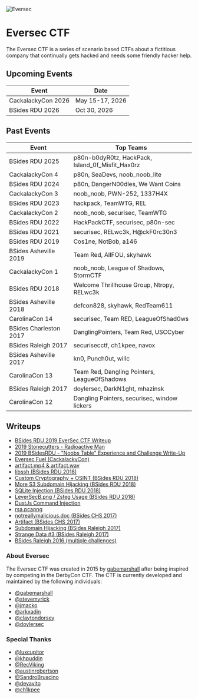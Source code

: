 ![](https://i.imgur.com/aFtJGM2.png "Eversec")

Eversec CTF
===========

The Eversec CTF is a series of scenario based CTFs about a fictitious company that continually gets hacked and needs some friendly hacker help.


## Upcoming Events
| Event                                | Date            |
| ------------------------------------ | --------------- |
| CackalackyCon 2026                   | May 15-17, 2026 |
| BSides RDU 2026                      | Oct 30, 2026    |

## Past Events

| Event                  | Top Teams                                    |
| ---------------------- | -------------------------------------------- |
| BSides RDU 2025        | p80n-b0dyR0tz, HackPack, Island_0f_Misfit_Hax0rz|
| CackalackyCon 4        | p80n, SeaDevs, noob_noob_lite                |
| BSides RDU 2024        | p80n, DangerN00dles, We Want Coins           |
| CackalackyCon 3        | noob_noob, PWN-252, 1337H4X                  |
| BSides RDU 2023        | hackpack, TeamWTG, REL                       |
| CackalackyCon 2        | noob_noob, securisec, TeamWTG                |
| BSides RDU 2022        | HackPackCTF, securisec, p80n-sec             |
| BSides RDU 2021        | securisec, RELwc3k, H@ckF0rc30n3             |
| BSides RDU 2019        | Cos1ne, NotBob, a146                         |
| BSides Asheville 2019  | Team Red, AllFOU, skyhawk                    |
| CackalackyCon 1        | noob_noob, League of Shadows, StormCTF       |
| BSides RDU 2018        | Welcome Thrillhouse Group, Ntropy, RELwc3k   |
| BSides Asheville 2018  | defcon828, skyhawk, RedTeam611               |
| CarolinaCon 14         | securisec, Team RED, LeagueOfShad0ws         |
| BSides Charleston 2017 | DanglingPointers, Team Red, USCCyber         |
| BSides Raleigh 2017    | securisecctf, ch1kpee, navox                 |
| BSides Asheville 2017  | kn0, Punch0ut, willc                         |
| CarolinaCon 13         | Team Red, Dangling Pointers, LeagueOfShadows |
| BSides Raleigh 2017    | doylersec, DarkN1ght, mhazinsk               |
| CarolinaCon 12         | Dangling Pointers, securisec, window lickers |


## Writeups

- [BSides RDU 2019 EverSec CTF Writeup](https://medium.com/@stevemyrick/bsides-rdu-2019-eversec-ctf-writeup-4d2f5bfb8661)
- [2019 Stonecutters - Radioactive Man](https://blog.welcomethrill.house/2020/02/2019-stonecutters-radioactive-man.html)
- [2019 BSidesRDU - "Noobs Table" Experience and Challenge Write-Up](https://blog.welcomethrill.house/2019/10/2019-bsidesrdu-noobs-table-experience.html)
- [Eversec Fuel (CackalackyCon)](https://kebechet.net/post/12/CackalackyCon_-_EverSecCTF_Fuel)
- [artifact.mp4 & artifact.wav](https://blog.welcomethrill.house/2018/04/the-audacity-of-some-ctfs.html)
- [libssh (BSides RDU 2018)](https://blog.welcomethrill.house/2018/10/2018-bsidesrdu-ctf.html)
- [Custom Cryptography + OSINT (BSides RDU 2018)](https://www.doyler.net/security-not-included/custom-cryptography-osint)
- [More S3 Subdomain Hijacking (BSides RDU 2018)](https://www.doyler.net/security-not-included/s3-subdomain-hijacking-eversec)
- [SQLite Injection (BSides RDU 2018)](https://www.doyler.net/security-not-included/sqlite-injection)
- [LeverSecB.png / Zsteg Usage (BSides RDU 2018)](https://www.doyler.net/security-not-included/zsteg-easy-ctf-flags)
- [DustJs Command Injection](https://www.doyler.net/security-not-included/nodejs-code-injection)
- [rsa.pcapng](https://nbulischeck.io/posts/bsides-chs-rsa-pcapng)
- [notreallymalicious.doc (BSides CHS 2017)](https://nbulischeck.io/posts/bsides-chs-maldoc)
- [Artifact (BSides CHS 2017)](https://nbulischeck.io/posts/bsides-chs-artifact)
- [Subdomain Hijacking (BSides Raleigh 2017)](https://www.doyler.net/security-not-included/subdomain-hijacking-eversec)
- [Strange Data #3 (BSides Raleigh 2017)](https://www.doyler.net/security-not-included/eversec-ctf-strange-data-3)
- [BSides Raleigh 2016 (multiple challenges)](https://www.doyler.net/security-not-included/bsides-raleigh-ctf)


### About Eversec

The Eversec CTF was created in 2015 by [gabemarshall](https://www.twitter.com/gabemarshall) after being inspired by competing in the DerbyCon CTF. The CTF is currently developed and maintained by the following individuals:

- [@gabemarshall](https://www.twitter.com/gabemarshall)
- [@stevemyrick](https://www.twitter.com/stevemyrick)
- [@jmacko](https://www.twitter.com/jmacko)
- [@arkxadin](https://twitter.com/arkxadin)
- [@claytondorsey](https://www.twitter.com/claytondorsey)
- [@doylersec](https://www.twitter.com/doylersec)

### Special Thanks

- [@luxcupitor](https://www.twitter.com/luxcupitor)
- [@khpuddin](https://www.twitter.com/khpuddin)
- [@RecViking](https://www.twitter.com/RecViking)
- [@austinrobertson](https://www.twitter.com/austinrobertson)
- [@SandroBruscino](https://www.twitter.com/SandroBruscino)
- [@deyavito](https://www.twitter.com/deyavito)
- [@ch1kpee](https://www.twitter.com/ch1kpee)
